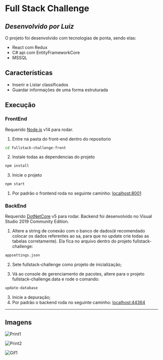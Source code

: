 # Full Stack Challenge
## _Desenvolvido por Luiz_


O projeto foi desenvolvido com tecnologias de ponta, sendo elas:

- React com Redux
- C# api com EntityFrameworkCore
- MSSQL

## Características

- Inserir e Listar classificados
- Guardar informações de uma forma estruturada


## Execução

### FrontEnd
Requerido [Node.js](https://nodejs.org/) v14 para rodar.
1) Entre na pasta do front-end dentro do repositorio
```sh
cd fullstack-challenge-front
```

2) Instale todas as dependencias do projeto
```sh
npm install
```
3) Inicie o projeto
```sh
npm start
```

1) Por padrão o frontend roda no seguinte caminho:
[localhost:8001](https://localhost:8001/)


### BackEnd
Requerido [DotNetCore](https://dotnet.microsoft.com/download/dotnet/5.0) v5 para rodar.
Backend foi desenvolvido no Visual Studio 2019 Community Edition.

1) Altere a string de conexão com o banco de dados(é recomendado colocar os dados referentes ao sa, para que no update crie todas as tabelas corretamente). Ela fica no arquivo dentro do projeto fullstack-challenge:
```sh
appsettings.json
```

2) Sete fullstack-challenge como projeto de inicialização;


3) Vá ao console de gerenciamento de pacotes, altere para o projeto fullstack-challenge.data 
e rode o comando:
```sh
update-database
```

3) Inicie a depuração;
4) Por padrão o backend roda no seguinte caminho:
[localhost:44364](https://localhost:44364/)
****
## Imagens
![Print1](https://user-images.githubusercontent.com/53011340/121126452-2f0a0480-c7f6-11eb-8d10-dab1d0345ab2.png)

![Print2](https://user-images.githubusercontent.com/53011340/121126469-34674f00-c7f6-11eb-9f20-0bca2ce9bce1.png)

![Gif1](https://user-images.githubusercontent.com/53011340/121126480-37623f80-c7f6-11eb-957e-e8030d23e9dc.gif)
